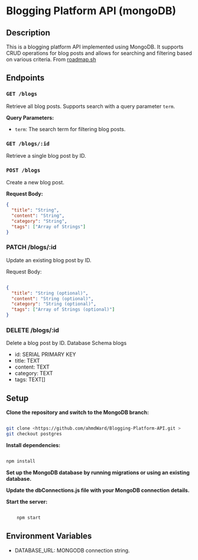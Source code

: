 # Blogging Platform API (mongoDB)

## Description

This is a blogging platform API implemented using MongoDB. It supports CRUD operations for blog posts and allows for searching and filtering based on various criteria.
From [roadmap.sh](https://roadmap.sh/projects/blogging-platform-api)

## Endpoints

### `GET /blogs`
Retrieve all blog posts. Supports search with a query parameter `term`.

**Query Parameters:**
- `term`: The search term for filtering blog posts.

### `GET /blogs/:id`
Retrieve a single blog post by ID.

### `POST /blogs`
Create a new blog post.

**Request Body:**
```json
{
  "title": "String",
  "content": "String",
  "category": "String",
  "tags": ["Array of Strings"]
}
```

### PATCH /blogs/:id

Update an existing blog post by ID.

Request Body:

```json

{
  "title": "String (optional)",
  "content": "String (optional)",
  "category": "String (optional)",
  "tags": ["Array of Strings (optional)"]
}
```

### DELETE /blogs/:id

Delete a blog post by ID.
Database Schema
blogs

- id: SERIAL PRIMARY KEY
- title: TEXT
- content: TEXT
- category: TEXT
- tags: TEXT[]

## Setup

  **Clone the repository and switch to the MongoDB branch:**

```bash

git clone <https://github.com/ahmdWard/Blogging-Platform-API.git >
git checkout postgres
```
**Install dependencies:**

```bash

npm install
```

**Set up the MongoDB database by running migrations or using an existing database.**

**Update the dbConnections.js file with your MongoDB connection details.**

**Start the server:**

```bash

    npm start
```
## Environment Variables

 - DATABASE_URL: MONGODB connection string.
